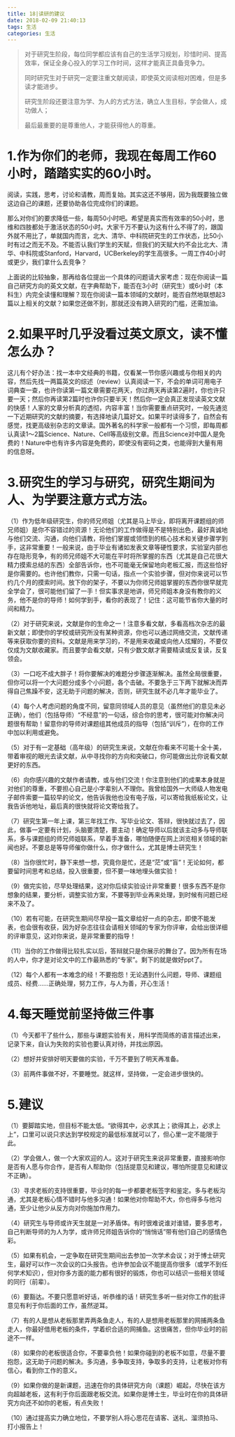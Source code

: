 ```yaml
---
title: 18|读研的建议
date: 2018-02-09 21:40:13
tags: 生活
categories: 生活
---
```


> 对于研究生阶段，每位同学都应该有自己的生活学习规划，珍惜时间、提高效率，保证全身心投入的学习工作时间，这样才能真正具备竞争力。
>
> 同时研究生对于研究一定要注重文献阅读，即使英文阅读相对困难，但是多读才能进步。
>
> 研究生阶段还要注意为学、为人的方式方法，确立人生目标，学会做人，成功做人；
>
> 最后最重要的是尊重他人，才能获得他人的尊重。

<!--more-->

# 1.作为你们的老师，我现在每周工作60小时，踏踏实实的60小时。

阅读，实践，思考，讨论和请教，周而复始。其实这还不够用，因为我既要独立做这边自己的课题，还要协助各位完成你们的课题。

那么对你们的要求降低一些，每周50小时吧。希望是真实而有效率的50小时，思维和四肢都处于激活状态的50小时。大家千万不要认为这有什么不得了的，跟国外就不用比了，单就国内而言，北大、清华、中科院研究生的工作状态，比50小时有过之而无不及。不能否认我们学生的天赋，但我们的天赋大约不会比北大、清华、中科院或Stanford，Harvard，UCBerkeley的学生高很多。一周工作40小时或更少，我们拿什么去竞争？

上面说的比较抽象，那再给各位提出一个具体的问题请大家考虑：现在你阅读一篇自己研究方向的英文文献，在字典帮助下，能否在3小时（研究生）或6小时（本科生）内完全读懂和理解？现在你阅读一篇本领域的文献时，能否自然地联想起3篇以上相关的文献？如果您还做不到，那就还没有跨入研究的门槛，还需加油。

# 2.如果平时几乎没看过英文原文，读不懂怎么办？

这儿有个好办法：找一本中文经典的书籍，仅看某一节你感兴趣或与你相关的内容，然后先找一两篇英文的综述（review）认真阅读一下，不会的单词可用电子词典查一查，也许你读第一篇文章需要花两天，你过两天再读第2遍时，你也许只要一天；然后你再读第2篇时也许你只要半天！然后你一定会真正发现读英文文献的快感！人家的文章分析真的透彻，内容丰富！当你需要重点研究时，一般先通览一下近期研究的文献的摘要，有选择地读几篇好文。如果平时读得多了，自然会有感觉，找更高级别杂志的文章读。国外著名的科学家一般都有一个习惯，即每周都认真读1～2篇Science、Nature、Cell等高级别文章。而且Science对中国人是免费的！Nature中也有许多内容是免费的，即使没有密码之类，也能得到大量有用的信息呀。

# 3.研究生的学习与研究，研究生期间为人、为学要注意方式方法。

（1）作为低年级研究生，你的师兄师姐（尤其是马上毕业，即将离开课题组的师兄师姐）是你不容错过的资源！无论他们的工作做得是不是特别出色，最好真诚地与他们交流、沟通，向他们请教，将他们掌握或领悟到的核心技术和关键步骤学到手，这非常重要！一般来说，由于毕业有诸如发表文章等硬性要求，实验室内部也存在隐形竞争，有的师兄师姐不大可能在平时将所掌握的东西（尤其是自己花很大精力摸索总结的东西）全部告诉你，也不可能毫无保留地向老板汇报，而这些恰好是你需要的。也许他们教你，只需一句话，指点一个实验步骤，但对你来说可以节约几个月的摸索时间。放下你的架子，不要以为你师兄师姐掌握的东西你很早就完全学会了，很可能他们留了一手！但实事求是地讲，师兄师姐本身没有教你的义务，他不是你的导师！如何学到手，看你的表现了！记住：这可能节省你大量的时间和精力。

（2）对于研究来说，文献是你的生命之一！注意多看文献，多看高档次杂志的最新文献；即使你的学校或研究所没有某种资源，你也可以通过网络交流，文献传递等来获取你要的资料。文献是用来学习的，不是用来收藏或向他人炫耀的，不要仅仅成为文献收藏家。而且要学会看文献，只有少数文献才需要精读或反复读，反复领会。

（3）一口吃不成大胖子！将你要解决的难题分步骤逐渐解决。虽然全局很重要，但你可以将一个大问题分成多个小问题，各个击破。不要急于三下两下就解决而弄得自己焦躁不安，这无助于问题的解决，否则，研究生就不必几年才能毕业了。

（4）每个人考虑问题的角度不同，留意同领域人员的意见（虽然他们的意见未必正确），他们（包括导师）“不经意”的一句话，综合你的思考，很可能对你解决问题很有帮助！留意你的导师对课题组其他成员的指导（包括“训斥”），在你的工作中加以利用或避免。

（5）对于有一定基础（高年级）的研究生来说，文献在你看来不可能十全十美，带着审视的眼光去读文献，从中寻找你的方向和突破口，你可能做出比你说看文献更好的东西。

（6）向你感兴趣的文献作者请教，或与他们交流！你注意到他们的成果本身就是对他们的尊重，不要担心自己是小字辈别人不理你。我曾给国外一大师级人物发电子邮件索要一篇较早的论文，他告诉我他也没有电子版，可以寄给我纸板论文，让我告诉他地址，最后真的很快就将论文寄给我了。

（7）研究生第一年上课，第三年找工作、写毕业论文、答辩，很快就过去了，因此，做事一定要有计划，头脑要清楚，要主动！确定导师以后就该主动多与导师联系，多与课题组的师兄师姐联系，早着手准备，哪怕随便在网上浏览相关领域的新闻也好。不要总是等导师催你做什么，你才做什么，尤其是博士研究生！

（8）当你很忙时，静下来想一想，究竟你是忙，还是“茫”或“盲”！无论如何，都要留时间思考和总结，投入很重要，但不要一味地埋头做实验！

（9）做完实验，尽早处理结果，这对你后续实验设计非常重要！很多东西不是你想象的结果，要分析，调整实验方案，不要等到毕业再来处理，到时候有问题已经来不及了。

（10）若有可能，在研究生期间尽早投一篇文章给好一点的杂志，即使不能发表，也会很有收获，因为好杂志往往会请相关领域的专家为你评审，会给出很详细的评审意见，这对你来说，是非常重要的指导！

（11）当你的工作做得比较扎实以后，答辩就只是你展示的舞台了。因为所有在场的人中，你才是对论文中的工作最熟悉的“专家”。剩下的就是做好ppt了。

（12）每个人都有一本难念的经！不要抱怨！无论遇到什么问题，导师、课题组成员、经费......正确处理，努力工作，与人为善，开心生活！

# 4.每天睡觉前坚持做三件事

（1）今天都干了些什么，那些与课题实验有关，用科学而简练的语言描述出来，记录下来，自认为失败的实验也要认真对待，并找出原因。

（2）想好并安排好明天要做的实验，千万不要到了明天再准备。

（3）前两件事做不好，不要睡觉。就这样，坚持做，一定会进步很快的。

# 5.建议

（1）要脚踏实地，但目标不能太低。“欲得其中，必求其上；欲得其上，必求上上”，口里可以说只求达到学校规定的最低标准就可以了，但心里一定不能限于此。

（2）学会做人，做一个大家欢迎的人。这对于研究生来说非常重要，直接影响你是否有人愿与你合作，是否有人帮助你（包括提意见和建议，哪怕所提意见和建议不正确）。

（3）寻求老板的支持很重要，毕业时的每一步都要老板签字和鉴定。多与老板沟通，尤其是老板心情不错时与他多沟通！如果他对你帮助不大，你也得多与他沟通，至少让他少从反方向对你施加作用力。

（4）研究生与导师或许天生就是一对矛盾体。有时很难说谁对谁错，要多思考，自己判断导师的为人为学，或许师兄师姐告诉你的“悄悄话”带有他们自己的感情色彩。

（5）如果有机会，一定争取在研究生期间出去参加一次学术会议；对于博士研究生，最好可以作一次会议的口头报告。也许参加会议不能提高你很多（或学不到任何学术知识），但对你多方面的能力都有很好的锻炼，你也可以结识一些相关领域的同行（前辈）。

（6）要豁达。不要只愿意听好话，听恭维的话！研究生多听一些对你工作的批评意见有利于你后面的工作，虽然逆耳。

（7）有的人是想从老板那里弄两条鱼走人，有的人是想用老板那里的网捕两条鱼走人，你最好借用老板的条件，学着织合适的网捕鱼。这很痛苦，但你毕业时的前途不一样。

（8）如果你的老板很适合你，不要辜负他！如果你碰到的老板不如意，尽量不要抱怨，这无助于问题的解决。多沟通，多争取支持，争取多的支持，让老板对你有信心，看到你工作的意义。

（9）如果你做的是新课题，迅速在你的具体研究方向（课题）崛起，尽快在该方向超越老板，这有利于你后面跟老板交流。如果你是博士生，毕业时在你的具体研究方向还不如你的老板，有点失败！

（10）通过提高实力确立地位，不要学别人将心思花在请客、送礼、溜须拍马、打小报告上！